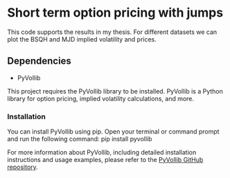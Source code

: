 # Short term option pricing with jumps

This code supports the results in my thesis. For different datasets we can plot the BSQH and MJD implied volatility and prices. 

## Dependencies

- PyVollib

This project requires the PyVollib library to be installed. PyVollib is a Python library for option pricing, implied volatility calculations, and more.

### Installation

You can install PyVollib using pip. Open your terminal or command prompt and run the following command:
pip install pyvollib

For more information about PyVollib, including detailed installation instructions and usage examples, please refer to the [PyVollib GitHub repository](https://github.com/vollib/py_vollib).

